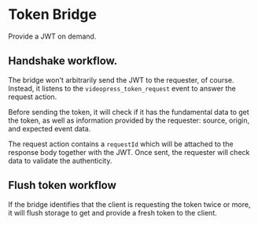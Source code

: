 # Token Bridge
Provide a JWT on demand.

## Handshake workflow.

The bridge won't arbitrarily send the JWT to the requester, of course.
Instead, it listens to the `videopress_token_request` event to answer the request action.

Before sending the token, it will check if it has the fundamental data to get the token, as well as information provided by the requester: source, origin, and expected event data.

The request action contains a `requestId` which will be attached to the response body together with the JWT.
Once sent, the requester will check data to validate the authenticity.

## Flush token workflow

If the bridge identifies that the client is requesting the token twice or more,
it will flush storage to get and provide a fresh token to the client.